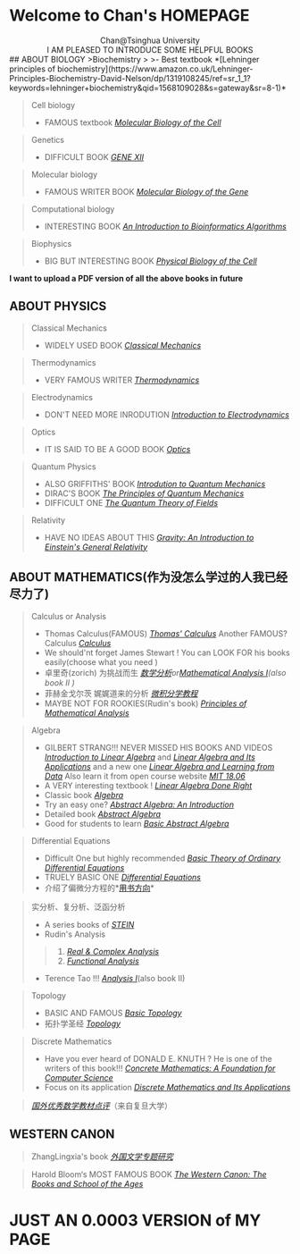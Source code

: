 # Welcome to Chan's HOMEPAGE  
<center>Chan@Tsinghua University</center>
<center>I AM PLEASED TO INTRODUCE SOME HELPFUL BOOKS</center>
## ABOUT BIOLOGY
>Biochemistry
>
>- Best textbook *[Lehninger principles of biochemistry](https://www.amazon.co.uk/Lehninger-Principles-Biochemistry-David-Nelson/dp/1319108245/ref=sr_1_1?keywords=lehninger+biochemistry&qid=1568109028&s=gateway&sr=8-1)*

>Cell biology
>
>- FAMOUS textbook *[Molecular Biology of the Cell](https://www.amazon.co.uk/Molecular-Biology-Cell-Bruce-Alberts/dp/0815344643/ref=sr_1_1?keywords=Molecular+Biology+of+Cell&qid=1568109131&s=gateway&sr=8-1)*

>Genetics
>
>- DIFFICULT BOOK *[GENE XII](https://www.amazon.com/Lewins-GENES-XII-Jocelyn-Krebs/dp/1284104494/ref=sr_1_1?keywords=gene+xi&qid=1568109354&s=gateway&sr=8-1)*

>Molecular biology
>
>- FAMOUS WRITER BOOK *[Molecular Biology of the Gene](https://www.amazon.com/Molecular-Biology-Gene-James-Watson/dp/0321762436/ref=sr_1_6?keywords=molecular+biology&qid=1568109385&s=gateway&sr=8-6)*

>Computational biology
>
>- INTERESTING BOOK *[An Introduction to Bioinformatics Algorithms ](https://www.amazon.com/Introduction-Bioinformatics-Algorithms-Computational-Molecular/dp/0262101068/ref=sr_1_5?crid=1HVUTP0Y77IF3&keywords=computational+biology&qid=1568109500&s=gateway&sprefix=computational+biolo%2Caps%2C376&sr=8-5)*

>Biophysics
>
>- BIG BUT INTERESTING BOOK *[Physical Biology of the Cell](https://www.amazon.com/Physical-Biology-Cell-Rob-Phillips/dp/0815344503/ref=sr_1_9?keywords=Biophysics&qid=1568109688&s=gateway&sr=8-9)*    

**I want to upload a PDF version of all the above books in future**

## ABOUT PHYSICS
> Classical Mechanics
>
> - WIDELY USED BOOK *[Classical Mechanics](https://www.amazon.com/Classical-Mechanics-3rd-Herbert-Goldstein/dp/0201657023/ref=sr_1_1?__mk_zh_CN=亚马逊网站&crid=14KCG1H69EO6J&keywords=classical+mechanics+goldstein+3rd+edition&qid=1568188454&s=gateway&sprefix=classical+mechanics%2Caps%2C417&sr=8-1)*

> Thermodynamics
>
> - VERY FAMOUS WRITER *[Thermodynamics](https://www.amazon.com/Thermodynamics-Dover-Books-Physics-Enrico/dp/048660361X/ref=sr_1_17?__mk_zh_CN=亚马逊网站&keywords=Thermodynamic&qid=1568188563&s=gateway&sr=8-17)*

> Electrodynamics
>
> - DON'T NEED MORE INRODUTION *[Introduction to Electrodynamics](https://www.amazon.com/Introduction-Electrodynamics-David-J-Griffiths/dp/1108420419/ref=sr_1_1?__mk_zh_CN=亚马逊网站&keywords=introduction+to+electrodynamics&qid=1568189066&s=gateway&sr=8-1)*

>Optics
>
> - IT IS SAID TO BE A GOOD BOOK *[Optics](https://www.amazon.com/Optics-5th-Eugene-Hecht/dp/0133977226/ref=sr_1_1?__mk_zh_CN=亚马逊网站&crid=2T0K3EA6RK0AU&keywords=optics+hecht&qid=1568189706&s=gateway&sprefix=optics+he%2Caps%2C384&sr=8-1)*

>Quantum Physics
>
> - ALSO GRIFFITHS' BOOK *[Introdution to Quantum Mechanics](https://www.amazon.com/Introduction-Quantum-Mechanics-David-Griffiths/dp/1107189632/ref=sr_1_1?__mk_zh_CN=亚马逊网站&keywords=quantum+introduction&qid=1568190121&s=gateway&sr=8-1)*
> - DIRAC'S BOOK *[The Principles of Quantum Mechanics](https://www.amazon.com/Principles-Quantum-Mechanics-P-Dirac/dp/1607965607/ref=sr_1_1?__mk_zh_CN=亚马逊网站&keywords=quantum+dirac&qid=1568190255&s=gateway&sr=8-1)*
> - DIFFICULT ONE *[The Quantum Theory of Fields](https://www.amazon.com/Quantum-Theory-Fields-Paperback-Set/dp/052167056X/ref=sr_1_1?__mk_zh_CN=亚马逊网站&crid=PDK7GCTBT5WS&keywords=quantum+theory+of+fields+weinberg&qid=1568190632&s=gateway&sprefix=quantum+theory+of+fields%2Caps%2C547&sr=8-1)*

>Relativity
>
> - HAVE NO IDEAS ABOUT THIS *[Gravity: An Introduction to Einstein's General Relativity](https://www.amazon.com/Gravity-Introduction-Einsteins-General-Relativity/dp/0805386629/ref=sr_1_7?__mk_zh_CN=亚马逊网站&keywords=general+relativity&qid=1568190774&s=gateway&sr=8-7)*

## ABOUT MATHEMATICS(作为没怎么学过的人我已经尽力了)
>Calculus or Analysis
>
> - Thomas Calculus(FAMOUS) *[Thomas' Calculus](https://www.amazon.com/Thomas-Calculus-14th-Joel-Hass/dp/0134438981/ref=sr_1_1?__mk_zh_CN=亚马逊网站&keywords=Thomas+calculus&qid=1569077408&s=gateway&sr=8-1)*
>Another FAMOUS? Calculus *[Calculus](https://www.amazon.com/Calculus-Ron-Larson/dp/1337275344/ref=sr_1_8?__mk_zh_CN=亚马逊网站&keywords=calculus&qid=1569077153&s=gateway&sr=8-8)*
> - We should'nt forget James Stewart ! You can LOOK FOR his books easily(choose what you need )
> - 卓里奇(zorich) 为挑战而生 *[数学分析](http://product.dangdang.com/1024393964.html)*or*[Mathematical Analysis I](https://www.amazon.com/Mathematical-Analysis-Universitext-V-Zorich/dp/366248790X/ref=sr_1_1?__mk_zh_CN=亚马逊网站&keywords=math+analysis+zorich&qid=1569077768&s=gateway&sr=8-1)(also book II )*
> - 菲赫金戈尔茨 娓娓道来的分析 *[微积分学教程](http://product.dangdang.com/1158046823.html)*
> - MAYBE NOT FOR ROOKIES(Rudin's book) *[Principles of Mathematical Analysis](https://www.amazon.com/Principles-Mathematical-Analysis-Rudin/dp/1259064786/ref=sr_1_2?__mk_zh_CN=亚马逊网站&keywords=math+analysis+rudin&qid=1569077939&s=gateway&sr=8-2)* 

>Algebra
>
> - GILBERT STRANG!!! NEVER MISSED HIS BOOKS AND VIDEOS *[Introduction to Linear Algebra](https://www.amazon.com/Introduction-Linear-Algebra-Gilbert-Strang/dp/0980232775/ref=sr_1_2?__mk_zh_CN=亚马逊网站&keywords=Gilbert+strang&qid=1569078844&s=gateway&sr=8-2)* and *[Linear Algebra and Its Applications](https://www.amazon.com/Linear-Algebra-Its-Applications-4th/dp/0030105676/ref=sr_1_8?__mk_zh_CN=亚马逊网站&keywords=Gilbert+strang&qid=1569078921&s=gateway&sr=8-8)* and a new one *[Linear Algebra and Learning from Data](https://www.amazon.com/Linear-Algebra-Learning-Gilbert-Strang/dp/0692196382/ref=sr_1_1?__mk_zh_CN=亚马逊网站&keywords=Gilbert+strang&qid=1569078921&s=gateway&sr=8-1)* Also learn it from open course website *[MIT 18.06](https://ocw.mit.edu/courses/mathematics/18-06-linear-algebra-spring-2010/video-lectures/)*
> - A VERY interesting textbook ! *[Linear Algebra Done Right](https://www.amazon.com/Linear-Algebra-Right-Undergraduate-Mathematics/dp/3319110799/ref=sr_1_1?__mk_zh_CN=亚马逊网站&keywords=linear+algebra+done+right&qid=1569079290&s=gateway&sr=8-1)*
> - Classic book *[Algebra](https://www.amazon.com/Algebra-Classic-Classics-Advanced-Mathematics/dp/0134689607/ref=sr_1_1?__mk_zh_CN=亚马逊网站&keywords=algebra+artin&qid=1569081233&s=gateway&sr=8-1)*
> - Try an easy one? *[Abstract Algebra: An Introduction](https://www.amazon.com/Abstract-Algebra-Introduction-Thomas-Hungerford/dp/1111569622/ref=sr_1_2?__mk_zh_CN=亚马逊网站&keywords=algebra+hungerford&qid=1569081414&s=gateway&sr=8-2)*
> - Detailed book *[Abstract Algebra](https://www.amazon.com/Abstract-Algebra-3rd-David-Dummit/dp/0471433349/ref=sr_1_2?__mk_zh_CN=亚马逊网站&keywords=dummit+%26+foote.&qid=1569082430&s=gateway&sr=8-2)*
> - Good for students to learn *[Basic Abstract Algebra](https://www.amazon.com/Basic-Abstract-Algebra-Undergraduates-Mathematics/dp/0486453561/ref=sr_1_1?__mk_zh_CN=亚马逊网站&keywords=basic+Abstract+Algebra&qid=1569082620&s=gateway&sr=8-1)*

>Differential Equations
>
> - Difficult One but highly recommended *[Basic Theory of Ordinary Differential Equations](https://www.amazon.com/Theory-Ordinary-Differential-Equations-Universitext/dp/0387986995/ref=sr_1_7?__mk_zh_CN=亚马逊网站&keywords=basic+theory+of+ordinary+differential+equations&qid=1569080133&s=gateway&sr=8-7)*
> - TRUELY BASIC ONE *[Differential Equations](https://www.amazon.com/Differential-Equations-Tools-Printed-Access/dp/1133109039/ref=sr_1_3?__mk_zh_CN=亚马逊网站&keywords=Differential+equations&qid=1569080379&s=gateway&sr=8-3)*
> - 介绍了偏微分方程的*[用书方向](https://www.zhihu.com/question/28492804/answer/454467813)*

>实分析、复分析、泛函分析
>
>- A series books of *[STEIN](https://www.amazon.com/s?k=stein+analysis&__mk_zh_CN=亚马逊网站&ref=nb_sb_noss)* 
>- Rudin's Analysis
>> 1. *[Real & Complex Analysis](https://www.amazon.com/Real-Complex-Analysis-Walter-Rudin/dp/0070619875/ref=sr_1_4?__mk_zh_CN=亚马逊网站&keywords=analysis+rudin&qid=1569080806&s=gateway&sr=8-4)*
>> 2. *[Functional Analysis](https://www.amazon.com/Functional-Analysis-Rudin/dp/0070619883/ref=sr_1_7?__mk_zh_CN=亚马逊网站&keywords=analysis+rudin&qid=1569080929&s=gateway&sr=8-7)*
>
>- Terence Tao !!! *[Analysis I](https://www.amazon.com/Analysis-Third-Texts-Readings-Mathematics/dp/9380250649/ref=sr_1_2?__mk_zh_CN=亚马逊网站&keywords=real+analysis+tao&qid=1569081541&s=gateway&sr=8-2)*(also book II)

>Topology
>
> - BASIC AND FAMOUS *[Basic Topology](https://www.amazon.com/Basic-Topology-Undergraduate-Texts-Mathematics/dp/0387908390/ref=sr_1_1?__mk_zh_CN=亚马逊网站&keywords=topology+armstrong&qid=1569081809&s=gateway&sr=8-1)*
> - 拓扑学圣经 *[Topology](https://www.amazon.com/Topology-Classic-Classics-Advanced-Mathematics/dp/0134689518/ref=sr_1_1?__mk_zh_CN=亚马逊网站&keywords=Munkres&qid=1569082739&s=gateway&sr=8-1)*

>Discrete Mathematics
>
> - Have you ever heard of DONALD E. KNUTH ? He is one of the writers of this book!!! *[Concrete Mathematics: A Foundation for Computer Science](https://www.amazon.com/Concrete-Mathematics-Foundation-Computer-Science/dp/0201558025/ref=sr_1_1?__mk_zh_CN=亚马逊网站&keywords=Concrete+Mathematics&qid=1569079516&s=gateway&sr=8-1)*
> - Focus on its application *[Discrete Mathematics and Its Applications](https://www.amazon.com/Discrete-Mathematics-Applications-Kenneth-Rosen-ebook/dp/B07FF9DY66/ref=sr_1_2?__mk_zh_CN=亚马逊网站&keywords=discrete+Mathematics&qid=1569079858&s=gateway&sr=8-2)*

>*[国外优秀数学教材点评](https://github.com/poseidonchan/Hello-World/blob/master/国外优秀数学教材点评.html)*（来自复旦大学）

## WESTERN CANON
> ZhangLingxia's book *[外国文学专题研究](http://product.dangdang.com/1306762311.html)*

> Harold Bloom‘s MOST FAMOUS BOOK *[The Western Canon: The Books and School of the Ages ](https://www.amazon.com/Western-Canon-Books-School-Ages/dp/1573225142/ref=sr_1_1?__mk_zh_CN=亚马逊网站&keywords=WESTERN+CANON&qid=1568191026&s=gateway&sr=8-1)* 

# JUST AN 0.0003 VERSION of MY PAGE
